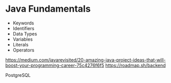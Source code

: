 # Java Fundamentals
  
- Keywords    
- Identifiers        
- Data Types       
- Variables       
- Literals       
- Operators    
   
 
https://medium.com/javarevisited/20-amazing-java-project-ideas-that-will-boost-your-programming-career-75c4276f6f5
https://roadmap.sh/backend

PostgreSQL 
  
        
   
      
     
  
